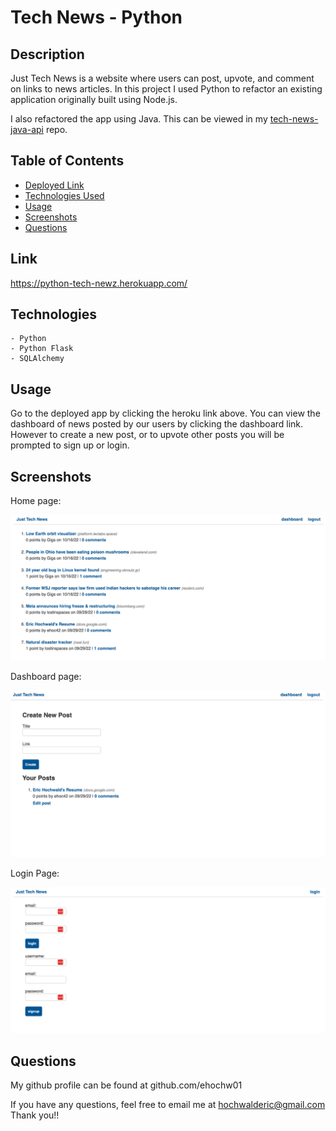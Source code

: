 # Tech News - Python
    
## Description

Just Tech News is a website where users can post, upvote, and comment on links to news articles. In this project I used Python to refactor an existing application originally built using Node.js.

I also refactored the app using Java. This can be viewed in my [tech-news-java-api](https://github.com/ehochw01/tech-news-java-api) repo.


## Table of Contents

- [Deployed Link](#link)
- [Technologies Used](#technologies)
- [Usage](#usage)
- [Screenshots](#screenshots)
- [Questions](#questions)

## Link
https://python-tech-newz.herokuapp.com/

## Technologies
    - Python
    - Python Flask
    - SQLAlchemy 

## Usage

Go to the deployed app by clicking the heroku link above. You can view the dashboard of news posted by our users by clicking the dashboard link. However to create a new post, or to upvote other posts you will be prompted to sign up or login. 

## Screenshots

Home page:

![Home Page](/screenshots/home-page.png)

Dashboard page:

![Dashboard Page](/screenshots/dashboard.png)

Login Page:

![Login Page](/screenshots/login-page.png)

## Questions

My github profile can be found at github.com/ehochw01

If you have any questions, feel free to email me at hochwalderic@gmail.com
Thank you!!
